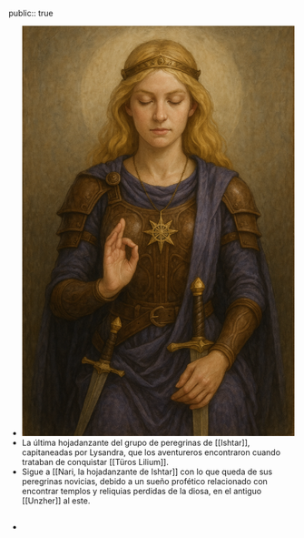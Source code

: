public:: true

- ![ChatGPT Image 8 abr 2025, 23_10_44.png](../assets/ChatGPT_Image_8_abr_2025,_23_10_44_1744150252560_0.png)
- La última hojadanzante del grupo de peregrinas de [[Ishtar]], capitaneadas por Lysandra, que los aventureros encontraron cuando trataban de conquistar [[Türos Lilium]].
- Sigue a [[Nari, la hojadanzante de Ishtar]] con lo que queda de sus peregrinas novicias, debido a un sueño profético relacionado con encontrar templos y reliquias perdidas de la diosa, en el antiguo [[Unzher]] al este.
- ##